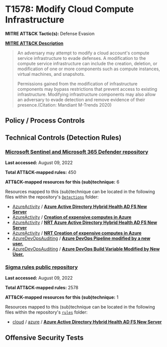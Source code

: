 # T1578: Modify Cloud Compute Infrastructure
**MITRE ATT&CK Tactic(s):** Defense Evasion

**[MITRE ATT&CK Description](https://attack.mitre.org/techniques/T1578)**
<blockquote>An adversary may attempt to modify a cloud account's compute service infrastructure to evade defenses. A modification to the compute service infrastructure can include the creation, deletion, or modification of one or more components such as compute instances, virtual machines, and snapshots.

Permissions gained from the modification of infrastructure components may bypass restrictions that prevent access to existing infrastructure. Modifying infrastructure components may also allow an adversary to evade detection and remove evidence of their presence.(Citation: Mandiant M-Trends 2020)</blockquote>

## Policy / Process Controls
## Technical Controls (Detection Rules)
### [Microsoft Sentinel and Microsoft 365 Defender repository](https://github.com/Azure/Azure-Sentinel)
**Last accessed:** August 09, 2022

**Total ATT&CK-mapped rules:** 450

**ATT&CK-mapped resources for this (sub)technique:** 6

Resources mapped to this (sub)technique can be located in the following files within the repository's <code>[Detections](https://github.com/Azure/Azure-Sentinel/tree/master/Detections)</code> folder:

* [AzureActivity](https://github.com/Azure/Azure-Sentinel/tree/master/Detections/AzureActivity/) / **[Azure Active Directory Hybrid Health AD FS New Server](https://github.com/Azure/Azure-Sentinel/blob/master/Detections/AzureActivity/AADHybridHealthADFSNewServer.yaml)**
* [AzureActivity](https://github.com/Azure/Azure-Sentinel/tree/master/Detections/AzureActivity/) / **[Creation of expensive computes in Azure](https://github.com/Azure/Azure-Sentinel/blob/master/Detections/AzureActivity/Creation_of_Expensive_Computes_in_Azure.yaml)**
* [AzureActivity](https://github.com/Azure/Azure-Sentinel/tree/master/Detections/AzureActivity/) / **[NRT Azure Active Directory Hybrid Health AD FS New Server](https://github.com/Azure/Azure-Sentinel/blob/master/Detections/AzureActivity/NRT-AADHybridHealthADFSNewServer.yaml)**
* [AzureActivity](https://github.com/Azure/Azure-Sentinel/tree/master/Detections/AzureActivity/) / **[NRT Creation of expensive computes in Azure](https://github.com/Azure/Azure-Sentinel/blob/master/Detections/AzureActivity/NRT_Creation_of_Expensive_Computes_in_Azure.yaml)**
* [AzureDevOpsAuditing](https://github.com/Azure/Azure-Sentinel/tree/master/Detections/AzureDevOpsAuditing/) / **[Azure DevOps Pipeline modified by a new user.](https://github.com/Azure/Azure-Sentinel/blob/master/Detections/AzureDevOpsAuditing/ADOPipelineModifiedbyNewUser.yaml)**
* [AzureDevOpsAuditing](https://github.com/Azure/Azure-Sentinel/tree/master/Detections/AzureDevOpsAuditing/) / **[Azure DevOps Build Variable Modified by New User.](https://github.com/Azure/Azure-Sentinel/blob/master/Detections/AzureDevOpsAuditing/ADOVariableModifiedByNewUser.yaml)**

### [Sigma rules public repository](https://github.com/SigmaHQ/sigma)
**Last accessed:** August 09, 2022

**Total ATT&CK-mapped rules:** 2578

**ATT&CK-mapped resources for this (sub)technique:** 1

Resources mapped to this (sub)technique can be located in the following files within the repository's <code>[rules](https://github.com/SigmaHQ/sigma/tree/master/rules)</code> folder:

* [cloud](https://github.com/SigmaHQ/sigma/tree/master/rules/cloud/) / [azure](https://github.com/SigmaHQ/sigma/tree/master/rules/cloud/azure/) / **[Azure Active Directory Hybrid Health AD FS New Server](https://github.com/SigmaHQ/sigma/blob/master/rules/cloud/azure/azure_aadhybridhealth_adfs_new_server.yml)**


## Offensive Security Tests
